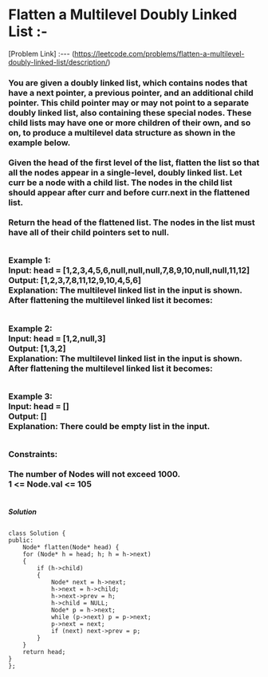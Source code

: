 # Flatten a Multilevel Doubly Linked List :-

[Problem Link] :--- (https://leetcode.com/problems/flatten-a-multilevel-doubly-linked-list/description/)

<h3>
You are given a doubly linked list, which contains nodes that have a next pointer, a previous pointer, and an additional child pointer. This child pointer may or may not point to a separate doubly linked list, also containing these special nodes. These child lists may have one or more children of their own, and so on, to produce a multilevel data structure as shown in the example below.
<br><br>
Given the head of the first level of the list, flatten the list so that all the nodes appear in a single-level, doubly linked list. Let curr be a node with a child list. The nodes in the child list should appear after curr and before curr.next in the flattened list.
<br><br>
Return the head of the flattened list. The nodes in the list must have all of their child pointers set to null.<br><br>

Example 1:<br>
Input: head = [1,2,3,4,5,6,null,null,null,7,8,9,10,null,null,11,12]<br>
Output: [1,2,3,7,8,11,12,9,10,4,5,6]<br>
Explanation: The multilevel linked list in the input is shown.<br>
After flattening the multilevel linked list it becomes:<br><br>

Example 2:<br>
Input: head = [1,2,null,3]<br>
Output: [1,3,2]<br>
Explanation: The multilevel linked list in the input is shown.<br>
After flattening the multilevel linked list it becomes:<br><br>

Example 3:<br>
Input: head = []<br>
Output: []<br>
Explanation: There could be empty list in the input.<br><br>
 

Constraints:<br><br>
The number of Nodes will not exceed 1000.<br>
1 <= Node.val <= 105<br><br>
  
</h3>

***Solution***

```

class Solution {
public:
    Node* flatten(Node* head) {
	for (Node* h = head; h; h = h->next)
	{
		if (h->child)
		{
			Node* next = h->next;
			h->next = h->child;
			h->next->prev = h;
			h->child = NULL;
			Node* p = h->next;
			while (p->next) p = p->next;
			p->next = next;
			if (next) next->prev = p;
		}
	}
	return head;
}
};

```
